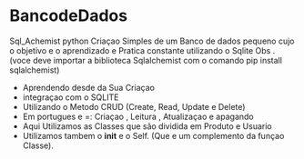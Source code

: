 # BancodeDados
Sql_Achemist python   Criaçao Simples de um Banco de dados pequeno cujo o objetivo e o aprendizado  e Pratica constante utilizando o Sqlite 
Obs . (voce deve importar a biblioteca Sqlalchemist  com o comando  pip install sqlalchemist)
- Aprendendo desde da Sua Criaçao 
- integraçao com o SQLITE
- Utilizando o Metodo CRUD  (Create, Read, Update e Delete)
- Em portugues e =: Criaçao , Leitura , Atualizaçao e apagando 
- Aqui Utilizamos as Classes que são dividida em Produto e Usuario
- Utilizamos tambem o __init__ e o Self. (Que e um complemento da funçao Classe).

